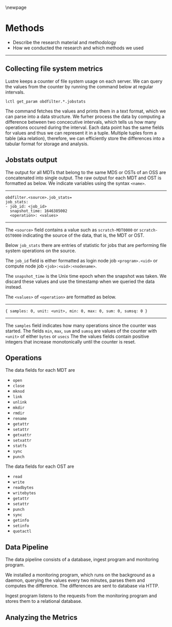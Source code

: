\newpage

# Methods
- Describe the research material and methodology
- How we conducted the research and which methods we used

---

## Collecting file system metrics
Lustre keeps a counter of file system usage on each server.
We can query the values from the counter by running the command below at regular intervals.

```
lctl get_param obdfilter.*.jobstats
```

The command fetches the values and prints them in a text format, which we can parse into a data structure.
We furher process the data by computing a difference between two concecutive intervals, which tells us how many operations occured during the interval.
Each data point has the same fields for values and thus we can represent it in a tuple.
Multiple tuples form a table (aka relation), therefore, we can efficiently store the differences into a tabular format for storage and analysis.


## Jobstats output
The output for all MDTs that belong to the same MDS or OSTs of an OSS are concatenated into single output.
The raw output for each MDT and OST is formatted as below.
We indicate variables using the syntax `<name>`.

---

```text
obdfilter.<source>.job_stats=
job_stats:
- job_id: <job_id>
  snapshot_time: 1646385002
  <operation>: <values>
```

---

The `<source>` field contains a value such as `scratch-MDT0000` or `scratch-OST0000` indicating the source of the data, that is, the MDT or OST.

Below `job_stats` there are entries of statistic for jobs that are performing file system operations on the source.

The `job_id` field is either formatted as login node job `<program>.<uid>` or compute node job `<job>:<uid>:<nodename>`.

The `snapshot_time` is the Unix time epoch when the snapshot was taken.
We discard these values and use the timestamp when we queried the data instead.

The `<values>` of `<operation>` are formatted as below. 

---

```text
{ samples: 0, unit: <unit>, min: 0, max: 0, sum: 0, sumsq: 0 }
```

---

The `samples` field indicates how many operations since the counter was started.
The fields `min`, `max`, `sum` and `sumsq` are values of the counter with `<unit>` of either `bytes` or `usecs`
The the values fields contain positive integers that increase monotonically until the counter is reset.


## Operations
The data fields for each MDT are

- `open`
- `close`
- `mknod`
- `link`
- `unlink`
- `mkdir`
- `rmdir`
- `rename`
- `getattr`
- `setattr`
- `getxattr`
- `setxattr`
- `statfs`
- `sync`
- `punch`

The data fields for each OST are

- `read`
- `write`
- `readbytes`
- `writebytes`
- `getattr`
- `setattr`
- `punch`
- `sync`
- `getinfo`
- `setinfo`
- `quotactl`


## Data Pipeline
The data pipeline consists of a database, ingest program and monitoring program.

We installed a monitoring program, which runs on the background as a daemon, querying the values every two minutes, parses them and computes the difference.
The differences are sent to database via HTTP.

Ingest program listens to the requests from the monitoring program and stores them to a relational database.


## Analyzing the Metrics


